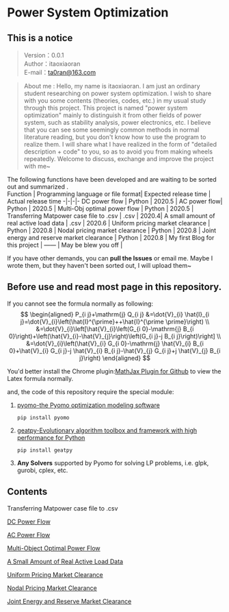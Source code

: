 #  Power System Optimization
## This is a notice
> Version：0.0.1  
> Author：itaoxiaoran  
> E-mail：ta0ran@163.com  

 >About me : Hello, my name is itaoxiaoran. I am just an ordinary student researching on power system optimization.
 I wish to share with you some contents (theories, codes, etc.) in my usual study through this project. This project is named "power system optimization" mainly to distinguish it from other fields of power system, such as stability analysis, power electronics, etc. I believe that you can see some seemingly common methods in normal literature reading, but you don't know how to use the program to realize them. I will share what I have realized in the form of "detailed description + code" to you, so as to avoid you from making wheels repeatedly.
 Welcome to discuss, exchange and improve the project with me~ 

The following functions have been developed and are waiting to be sorted out and summarized .  
Function | Programming language or file format| Expected release time | Actual release time 
-|-|-|-
DC power flow | Python | 2020.5 | 
AC power flow| Python | 2020.5 |
Multi-Obj optimal power flow | Python | 2020.5 |
Transferring Matpower case file to .csv | .csv               | 2020.4|
A small amount of real active load data | .csv               | 2020.6 |
Uniform pricing market clearance | Python             | 2020.8 |
 Nodal pricing market clearance | Python             | 2020.8 |
Joint energy and reserve market clearance | Python             | 2020.8 |
 My first Blog for this project | ——                 | May be blew you off |

If you have other demands, you can **pull the Issues** or email me. Maybe I wrote them, but they haven't been sorted out, I will upload them~

## Before use and read most page in this repository.

If you cannot see the formula normally as following:
$$
\begin{aligned}
P_{i j}+\mathrm{j} Q_{i j} &=\dot{V}_{i} \hat{I}_{i j}=\dot{V}_{i}\left(\hat{I}^{\prime}++\hat{I}^{\prime \prime}\right) \\
&=\dot{V}_{i}\left[\hat{V}_{i}\left(G_{i 0}-\mathrm{j} B_{i 0}\right)+\left(\hat{V}_{i}-\hat{V}_{j}\right)\left(G_{i j}-j B_{i j}\right)\right] \\
&=\dot{V}_{i}\left(\hat{V}_{i} G_{i 0}-\mathrm{j} \hat{V}_{i} B_{i 0}+\hat{V}_{i} G_{i j}-j \hat{V}_{i} B_{i j}-\hat{V}_{j} G_{i j}+j \hat{V}_{j} B_{i j}\right)
\end{aligned}
$$


You'd better install the Chrome plugin:[MathJax Plugin for Github](https://chrome.google.com/webstore/detail/mathjax-plugin-for-github/ioemnmodlmafdkllaclgeombjnmnbima/related) to view the Latex formula normally.

and, the code of this repository require the special module:

1. [pyomo-the Pyomo optimization modeling software](https://github.com/Pyomo/pyomo)

   `pip install pyomo`

2. [geatpy-Evolutionary algorithm toolbox and framework with high performance for Python](https://github.com/geatpy-dev/geatpy)

   `pip install geatpy`

3. **Any Solvers** supported by Pyomo for solving LP problems, i.e. glpk, gurobi, cplex, etc.

## Contents

Transferring Matpower case file to .csv

[DC Power Flow](https://github.com/itaoxiaoran/power-system-optimization/tree/master/DCpowerflow)

[AC Power Flow](https://github.com/itaoxiaoran/power-system-optimization/tree/master/ACpowerflow)

[Multi-Object Optimal Power Flow](https://github.com/itaoxiaoran/power-system-optimization/tree/master/MultiObjPowerFlow)

[A Small Amount of  Real Active Load Data](https://github.com/itaoxiaoran/power-system-optimization/tree/master/RealActiveLoadData)

[Uniform Pricing Market Clearance](https://github.com/itaoxiaoran/power-system-optimization/tree/master/ClearingUniformPricingMarket)

[Nodal Pricing Market Clearance](https://github.com/itaoxiaoran/power-system-optimization/tree/master/ClearingNodalPricingMarket)

[Joint Energy and Reserve Market Clearance](https://github.com/itaoxiaoran/power-system-optimization/tree/master/ClearingJointEnergyandReserveMarket)





